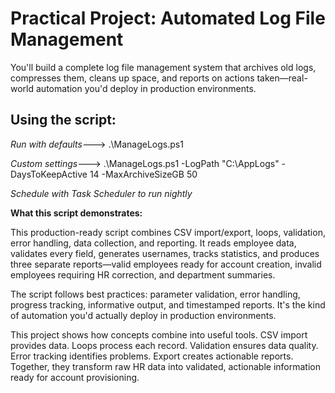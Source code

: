 # Practical Project: Automated Log File Management
You'll build a complete log file management system that archives old logs, compresses them, cleans up space, and reports on actions taken—real-world automation you'd deploy in production environments.


## Using the script:
 *Run with defaults*--->  .\ManageLogs.ps1


*Custom settings*--->  .\ManageLogs.ps1 -LogPath "C:\AppLogs" -DaysToKeepActive 14 -MaxArchiveSizeGB 50


*Schedule with Task Scheduler to run nightly*

**What this script demonstrates:**

This production-ready script combines CSV import/export, loops, validation, error handling, data collection, and reporting. It reads employee data, validates every field, generates usernames, tracks statistics, and produces three separate reports—valid employees ready for account creation, invalid employees requiring HR correction, and department summaries.

The script follows best practices: parameter validation, error handling, progress tracking, informative output, and timestamped reports. It's the kind of automation you'd actually deploy in production environments.

This project shows how concepts combine into useful tools. CSV import provides data. Loops process each record. Validation ensures data quality. Error tracking identifies problems. Export creates actionable reports. Together, they transform raw HR data into validated, actionable information ready for account provisioning.

